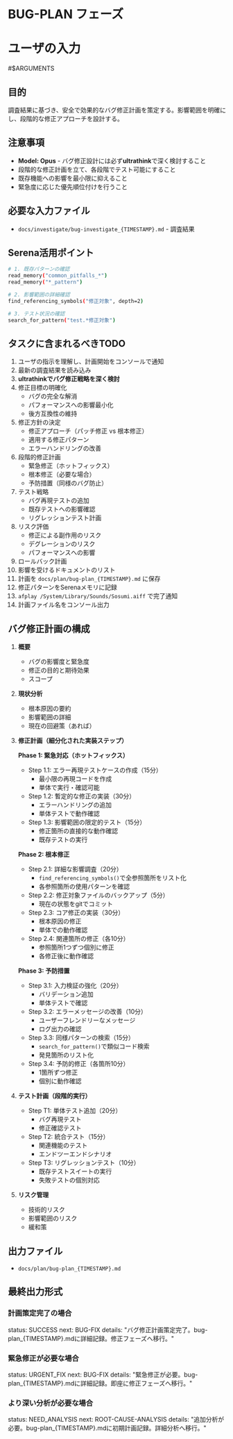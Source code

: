# BUG-PLAN フェーズ

# ユーザの入力
#$ARGUMENTS

## 目的
調査結果に基づき、安全で効果的なバグ修正計画を策定する。影響範囲を明確にし、段階的な修正アプローチを設計する。

## 注意事項
- **Model: Opus** - バグ修正設計には必ず**ultrathink**で深く検討すること
- 段階的な修正計画を立て、各段階でテスト可能にすること
- 既存機能への影響を最小限に抑えること
- 緊急度に応じた優先順位付けを行うこと

## 必要な入力ファイル
- `docs/investigate/bug-investigate_{TIMESTAMP}.md` - 調査結果

## Serena活用ポイント
```bash
# 1. 既存パターンの確認
read_memory("common_pitfalls_*")
read_memory("*_pattern")

# 2. 影響範囲の詳細確認
find_referencing_symbols("修正対象", depth=2)

# 3. テスト状況の確認
search_for_pattern("test.*修正対象")
```

## タスクに含まれるべきTODO
1. ユーザの指示を理解し、計画開始をコンソールで通知
2. 最新の調査結果を読み込み
3. **ultrathinkでバグ修正戦略を深く検討**
4. 修正目標の明確化
   - バグの完全な解消
   - パフォーマンスへの影響最小化
   - 後方互換性の維持
5. 修正方針の決定
   - 修正アプローチ（パッチ修正 vs 根本修正）
   - 適用する修正パターン
   - エラーハンドリングの改善
6. 段階的修正計画
   - 緊急修正（ホットフィックス）
   - 根本修正（必要な場合）
   - 予防措置（同様のバグ防止）
7. テスト戦略
   - バグ再現テストの追加
   - 既存テストへの影響確認
   - リグレッションテスト計画
8. リスク評価
   - 修正による副作用のリスク
   - デグレーションのリスク
   - パフォーマンスへの影響
9. ロールバック計画
10. 影響を受けるドキュメントのリスト
11. 計画を `docs/plan/bug-plan_{TIMESTAMP}.md` に保存
12. 修正パターンをSerenaメモリに記録
13. `afplay /System/Library/Sounds/Sosumi.aiff` で完了通知
14. 計画ファイル名をコンソール出力

## バグ修正計画の構成
1. **概要**
   - バグの影響度と緊急度
   - 修正の目的と期待効果
   - スコープ
2. **現状分析**
   - 根本原因の要約
   - 影響範囲の詳細
   - 現在の回避策（あれば）
3. **修正計画（細分化された実装ステップ）**
   
   **Phase 1: 緊急対応（ホットフィックス）**
   - Step 1.1: エラー再現テストケースの作成（15分）
     - 最小限の再現コードを作成
     - 単体で実行・確認可能
   - Step 1.2: 暫定的な修正の実装（30分）
     - エラーハンドリングの追加
     - 単体テストで動作確認
   - Step 1.3: 影響範囲の限定的テスト（15分）
     - 修正箇所の直接的な動作確認
     - 既存テストの実行
   
   **Phase 2: 根本修正**
   - Step 2.1: 詳細な影響調査（20分）
     - `find_referencing_symbols()`で全参照箇所をリスト化
     - 各参照箇所の使用パターンを確認
   - Step 2.2: 修正対象ファイルのバックアップ（5分）
     - 現在の状態をgitでコミット
   - Step 2.3: コア修正の実装（30分）
     - 根本原因の修正
     - 単体での動作確認
   - Step 2.4: 関連箇所の修正（各10分）
     - 参照箇所1つずつ個別に修正
     - 各修正後に動作確認
   
   **Phase 3: 予防措置**
   - Step 3.1: 入力検証の強化（20分）
     - バリデーション追加
     - 単体テストで確認
   - Step 3.2: エラーメッセージの改善（10分）
     - ユーザーフレンドリーなメッセージ
     - ログ出力の確認
   - Step 3.3: 同様パターンの検索（15分）
     - `search_for_pattern()`で類似コード検索
     - 発見箇所のリスト化
   - Step 3.4: 予防的修正（各箇所10分）
     - 1箇所ずつ修正
     - 個別に動作確認
   
4. **テスト計画（段階的実行）**
   - Step T1: 単体テスト追加（20分）
     - バグ再現テスト
     - 修正確認テスト
   - Step T2: 統合テスト（15分）
     - 関連機能のテスト
     - エンドツーエンドシナリオ
   - Step T3: リグレッションテスト（10分）
     - 既存テストスイートの実行
     - 失敗テストの個別対応
   
5. **リスク管理**
   - 技術的リスク
   - 影響範囲のリスク
   - 緩和策

## 出力ファイル
- `docs/plan/bug-plan_{TIMESTAMP}.md`

## 最終出力形式
### 計画策定完了の場合
status: SUCCESS
next: BUG-FIX
details: "バグ修正計画策定完了。bug-plan_{TIMESTAMP}.mdに詳細記録。修正フェーズへ移行。"

### 緊急修正が必要な場合
status: URGENT_FIX
next: BUG-FIX
details: "緊急修正が必要。bug-plan_{TIMESTAMP}.mdに詳細記録。即座に修正フェーズへ移行。"

### より深い分析が必要な場合
status: NEED_ANALYSIS
next: ROOT-CAUSE-ANALYSIS
details: "追加分析が必要。bug-plan_{TIMESTAMP}.mdに初期計画記録。詳細分析へ移行。"